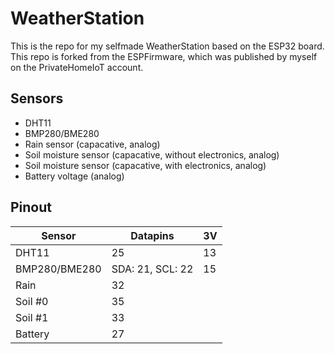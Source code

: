 # WeatherStation
This is the repo for my selfmade WeatherStation based on the ESP32 board. This repo is forked from the ESPFirmware, which was published by myself on the PrivateHomeIoT account.

## Sensors
- DHT11
- BMP280/BME280
- Rain sensor (capacative, analog)
- Soil moisture sensor (capacative, without electronics, analog)
- Soil moisture sensor (capacative, with electronics, analog)
- Battery voltage (analog)

## Pinout
| Sensor | Datapins | 3V | 
|---------|----------|----------|
|DHT11|25|13|
|BMP280/BME280|SDA: 21, SCL: 22|15|
|Rain|32||
|Soil #0|35||
|Soil #1|33||
|Battery|27||

